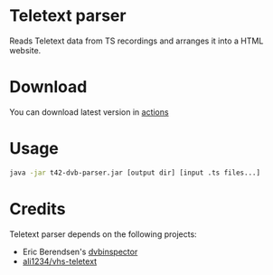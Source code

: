# Teletext parser
Reads Teletext data from TS recordings and arranges it into a HTML website.

# Download
You can download latest version in [actions](https://github.com/Defective4/t42-dvb-parser/actions)

# Usage
```bash
java -jar t42-dvb-parser.jar [output dir] [input .ts files...]
```

# Credits
Teletext parser depends on the following projects:
- Eric Berendsen's [dvbinspector](https://github.com/EricBerendsen/dvbinspector)
- [ali1234/vhs-teletext](https://github.com/ali1234/vhs-teletext)